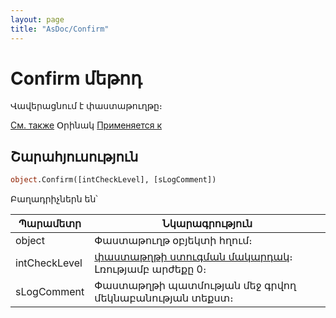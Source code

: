 ```yaml
---
layout: page
title: "AsDoc/Confirm"
---
```

# Confirm մեթոդ

Վավերացնում է փաստաթուղթը։

[См. также](../Asdoc.md) Օրինակ [Применяется к](../Asdoc.md)

## Շարահյուսություն

``` vb
object.Confirm([intCheckLevel], [sLogComment])
```
Բաղադրիչներն են՝


| Պարամետր | Նկարագրություն |
|--|--|
| object | Փաստաթուղթ օբյեկտի հղում։|
| intCheckLevel | [փաստաթղթի ստուգման մակարդակ](DocCheckLevel.html)։ Լռությամբ արժեքը 0։ |
| sLogComment | Փաստաթղթի պատմության մեջ գրվող մեկնաբանության տեքստ։ |

